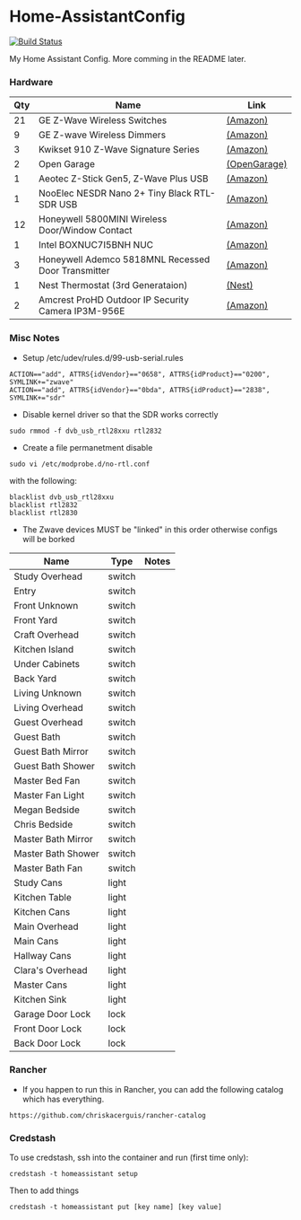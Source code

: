 # Home-AssistantConfig
 
[![Build Status](https://travis-ci.org/chriskacerguis/Home-AssistantConfig.svg?branch=master)](https://travis-ci.org/chriskacerguis/Home-AssistantConfig)

My Home Assistant Config.  More comming in the README later.

### Hardware
| Qty   | Name                                                  | Link |
| ----- | ----------------------------------------------------- | ----- |
| 21    | GE Z-Wave Wireless Switches                           | [(Amazon)](https://www.amazon.com/gp/product/B0035YRCR2/) |
| 9     | GE Z-wave Wireless Dimmers                            | [(Amazon)](https://www.amazon.com/gp/product/B006LQFHN2/) |
| 3     | Kwikset 910 Z-Wave Signature Series                   | [(Amazon)](https://www.amazon.com/Kwikset-910-Signature-Traditional-Electronic/dp/B013PQ1EUK/) |
| 2     | Open Garage                                           | [(OpenGarage)](https://opengarage.io) |
| 1     | Aeotec Z-Stick Gen5, Z-Wave Plus USB                  | [(Amazon)](https://www.amazon.com/Aeotec-Z-Stick-Z-Wave-create-gateway/dp/B00X0AWA6E/) |
| 1     | NooElec NESDR Nano 2+ Tiny Black RTL-SDR USB          | [(Amazon)](https://www.amazon.com/gp/product/B01B4L48QU/) |
| 12    | Honeywell 5800MINI Wireless Door/Window Contact       | [(Amazon)](https://www.amazon.com/gp/product/B01LYOAECP/) |
| 1     | Intel BOXNUC7I5BNH NUC                                | [(Amazon)](https://www.amazon.com/gp/product/B01N2UMKZ5/) |
| 3     | Honeywell Ademco 5818MNL Recessed Door Transmitter    | [(Amazon)](https://www.amazon.com/gp/product/B001649CBC/) |
| 1     | Nest Thermostat (3rd Generataion)                     | [(Nest)](https://nest.com) |
| 2     | Amcrest ProHD Outdoor IP Security Camera IP3M-956E    | [(Amazon)](https://www.amazon.com/gp/product/B01E7QMFIM/) |

### Misc Notes
- Setup /etc/udev/rules.d/99-usb-serial.rules
```
ACTION=="add", ATTRS{idVendor}=="0658", ATTRS{idProduct}=="0200", SYMLINK+="zwave"
ACTION=="add", ATTRS{idVendor}=="0bda", ATTRS{idProduct}=="2838", SYMLINK+="sdr"
```
- Disable kernel driver so that the SDR works correctly
```
sudo rmmod -f dvb_usb_rtl28xxu rtl2832
```
- Create a file permanetment disable 
```
sudo vi /etc/modprobe.d/no-rtl.conf
```
with the following:
```
blacklist dvb_usb_rtl28xxu
blacklist rtl2832
blacklist rtl2830
```

- The Zwave devices MUST be "linked" in this order otherwise configs will be borked

| Name                  | Type      | Notes |
| --------------------- | --------- | ----- |
| Study Overhead        | switch    |       |
| Entry                 | switch    |       |
| Front Unknown         | switch    |       | 
| Front Yard            | switch    |       | 
| Craft Overhead        | switch    |       | 
| Kitchen Island        | switch    |       | 
| Under Cabinets        | switch    |       | 
| Back Yard             | switch    |       | 
| Living Unknown        | switch    |       | 
| Living Overhead       | switch    |       | 
| Guest Overhead        | switch    |       | 
| Guest Bath            | switch    |       | 
| Guest Bath Mirror     | switch    |       | 
| Guest Bath Shower     | switch    |       | 
| Master Bed Fan        | switch    |       | 
| Master Fan Light      | switch    |       | 
| Megan Bedside         | switch    |       | 
| Chris Bedside         | switch    |       | 
| Master Bath Mirror    | switch    |       | 
| Master Bath Shower    | switch    |       | 
| Master Bath Fan       | switch    |       | 
| Study Cans            | light     |       |
| Kitchen Table         | light     |       |
| Kitchen Cans          | light     |       |
| Main Overhead         | light     |       |
| Main Cans             | light     |       |
| Hallway Cans          | light     |       |
| Clara's Overhead      | light     |       |
| Master Cans           | light     |       |
| Kitchen Sink          | light     |       |
| Garage Door Lock      | lock      |       |
| Front Door Lock       | lock      |       |
| Back Door Lock        | lock      |       |

### Rancher
- If you happen to run this in Rancher, you can add the following catalog which has everything.
```
https://github.com/chriskacerguis/rancher-catalog
```

### Credstash

To use credstash, ssh into the container and run (first time only):

```
credstash -t homeassistant setup
```

Then to add things
```
credstash -t homeassistant put [key name] [key value]
```